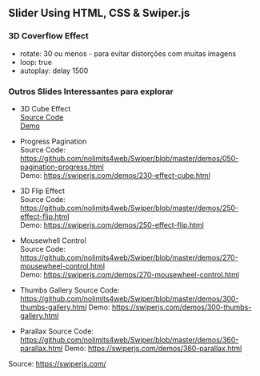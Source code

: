﻿## Slider Using HTML, CSS & Swiper.js

### 3D Coverflow Effect 
* rotate: 30 ou menos - para evitar distorções com muitas imagens
* loop: true
* autoplay: delay 1500

### Outros Slides Interessantes para explorar
* 3D Cube Effect<br>
  [Source Code](https://github.com/nolimits4web/Swiper/blob/master/demos/230-effect-cube.html)<br>
  [Demo](https://github.com/nolimits4web/Swiper/blob/master/demos/230-effect-cube.html)

* Progress Pagination<br>
  Source Code:<br>  https://github.com/nolimits4web/Swiper/blob/master/demos/050-pagination-progress.html<br>
  Demo: https://swiperjs.com/demos/230-effect-cube.html<br>
  
* 3D Flip Effect<br>
  Source Code: https://github.com/nolimits4web/Swiper/blob/master/demos/250-effect-flip.html<br>
  Demo: https://swiperjs.com/demos/250-effect-flip.html<br>
  
* Mousewhell Control<br>
  Source Code: https://github.com/nolimits4web/Swiper/blob/master/demos/270-mousewheel-control.html<br>
  Demo: https://swiperjs.com/demos/270-mousewheel-control.html<br>
  
 * Thumbs Gallery 
  Source Code: https://github.com/nolimits4web/Swiper/blob/master/demos/300-thumbs-gallery.html
  Demo: https://swiperjs.com/demos/300-thumbs-gallery.html
  
 * Parallax
  Source Code: https://github.com/nolimits4web/Swiper/blob/master/demos/360-parallax.html
  Demo: https://swiperjs.com/demos/360-parallax.html


Source: https://swiperjs.com/
